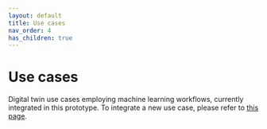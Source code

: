 ```yaml
---
layout: default
title: Use cases
nav_order: 4
has_children: true
---
```


# Use cases

Digital twin use cases employing machine learning workflows, currently integrated
in this prototype.
To integrate a new use case, please refer to [this page](../How-to-use-this-software).
